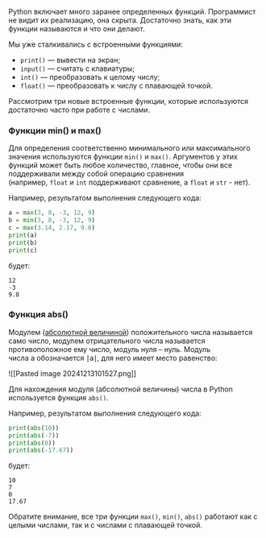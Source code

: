 Python включает много заранее определенных функций. Программист не видит их реализацию, она скрыта. Достаточно знать, как эти функции называются и что они делают.

Мы уже сталкивались с встроенными функциями:

- `print()` — вывести на экран;
- `input()` — считать с клавиатуры;
- `int()` — преобразовать к целому числу;
- `float()` — преобразовать к числу с плавающей точкой.

Рассмотрим три новые встроенные функции, которые используются достаточно часто при работе с числами.

### Функции min() и max()

Для определения соответственно минимального или максимального значения используются функции `min()` и `max()`. Аргументов у этих функций может быть любое количество, главное, чтобы они все поддерживали между собой операцию сравнения (например, `float` и `int` поддерживают сравнение, а `float` и `str` - нет).

Например, результатом выполнения следующего кода:

```python
a = max(3, 8, -3, 12, 9)
b = min(3, 8, -3, 12, 9)
c = max(3.14, 2.17, 9.8)
print(a)
print(b)
print(c)
```

будет:

```no-highlight
12
-3
9.8
```

### Функция abs()

Модулем ([абсолютной величиной](https://ru.wikipedia.org/wiki/%D0%90%D0%B1%D1%81%D0%BE%D0%BB%D1%8E%D1%82%D0%BD%D0%B0%D1%8F_%D0%B2%D0%B5%D0%BB%D0%B8%D1%87%D0%B8%D0%BD%D0%B0)) положительного числа называется само число, модулем отрицательного числа называется противоположное ему число, модуль нуля – нуль. Модуль числа a обозначается ∣a∣, для него имеет место равенство:

![[Pasted image 20241213101527.png]]

Для нахождения модуля (абсолютной величины) числа в Python используется функция `abs()`.

Например, результатом выполнения следующего кода:

```python
print(abs(10))
print(abs(-7))
print(abs(0))
print(abs(-17.67))
```

будет:

```no-highlight
10
7
0
17.67
```

Обратите внимание, все три функции `max()`, `min()`, `abs()` работают как с целыми числами, так и с числами с плавающей точкой.